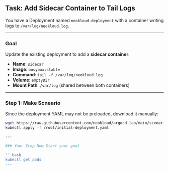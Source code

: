 ## Task: Add Sidecar Container to Tail Logs

You have a Deployment named `neokloud-deployment` with a container writing logs to `/var/log/neokloud.log`.

---

### Goal

Update the existing deployment to add a **sidecar container**:
- **Name**: `sidecar`
- **Image**: `busybox:stable`
- **Command**: `tail -f /var/log/neokloud.log`
- **Volume**: `emptyDir`
- **Mount Path**: `/var/log` (shared between both containers)

---

### Step 1: Make Scneario 

Since the deployment YAML may not be preloaded, download it manually:

```bash
wget https://raw.githubusercontent.com/neokloud/argocd-lab/main/scenarios/neokloud-sidecar-log/deploy/initial-deployment.yaml -O /root/initial-deployment.yaml
kubectl apply -f /root/initial-deployment.yaml

---

### Your Step Now Start your goal

'''bash
kubectl get pods
---